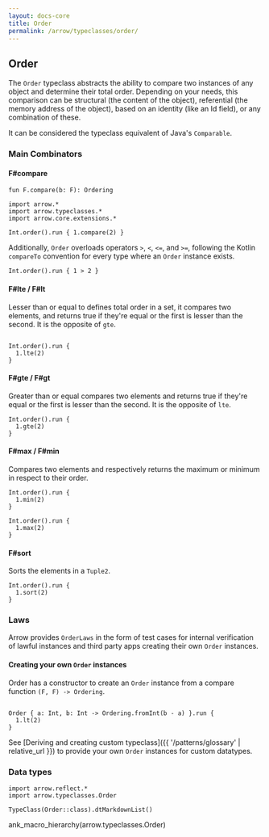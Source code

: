 ```yaml
---
layout: docs-core
title: Order
permalink: /arrow/typeclasses/order/
---
```


## Order

The `Order` typeclass abstracts the ability to compare two instances of any object and determine their total order.
Depending on your needs, this comparison can be structural (the content of the object), referential (the memory address of the object), based on an identity (like an Id field), or any combination of these.

It can be considered the typeclass equivalent of Java's `Comparable`.

### Main Combinators

#### F#compare

`fun F.compare(b: F): Ordering`

```kotlin:ank
import arrow.*
import arrow.typeclasses.*
import arrow.core.extensions.*

Int.order().run { 1.compare(2) }
```

Additionally, `Order` overloads operators `>`, `<`, `<=`, and `>=`, following the Kotlin `compareTo` convention for every type where an `Order` instance exists.

```kotlin:ank
Int.order().run { 1 > 2 }
```  

#### F#lte / F#lt

Lesser than or equal to defines total order in a set, it compares two elements, and returns true if they're equal or the first is lesser than the second.
It is the opposite of `gte`.

```kotlin:ank

Int.order().run {
  1.lte(2)
}
```

#### F#gte / F#gt

Greater than or equal compares two elements and returns true if they're equal or the first is lesser than the second.
It is the opposite of `lte`.

```kotlin:ank
Int.order().run {
  1.gte(2)
}
```

#### F#max / F#min

Compares two elements and respectively returns the maximum or minimum in respect to their order.

```kotlin:ank
Int.order().run {
  1.min(2)
}
```
```kotlin:ank
Int.order().run {
  1.max(2)
}
```

#### F#sort

Sorts the elements in a `Tuple2`.

```kotlin:ank
Int.order().run {
  1.sort(2)
}
```

### Laws

Arrow provides `OrderLaws` in the form of test cases for internal verification of lawful instances and third party apps creating their own `Order` instances.

#### Creating your own `Order` instances

Order has a constructor to create an `Order` instance from a compare function `(F, F) -> Ordering`.

```kotlin:ank

Order { a: Int, b: Int -> Ordering.fromInt(b - a) }.run {
  1.lt(2)
}
```

See [Deriving and creating custom typeclass]({{ '/patterns/glossary' | relative_url }}) to provide your own `Order` instances for custom datatypes.

### Data types

```kotlin:ank:replace
import arrow.reflect.*
import arrow.typeclasses.Order

TypeClass(Order::class).dtMarkdownList()
```

ank_macro_hierarchy(arrow.typeclasses.Order)
